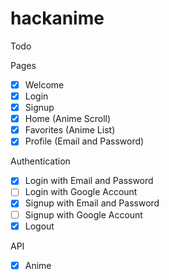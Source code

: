 # hackanime

Todo

Pages

- [x] Welcome
- [x] Login
- [x] Signup
- [X] Home (Anime Scroll)
- [X] Favorites (Anime List)
- [X] Profile (Email and Password)

Authentication

- [x] Login with Email and Password
- [ ] Login with Google Account
- [x] Signup with Email and Password
- [ ] Signup with Google Account
- [X] Logout

API 

- [X] Anime  
